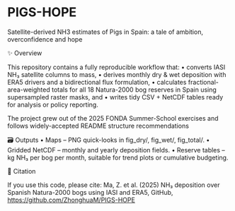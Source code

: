 # PIGS-HOPE
Satellite-derived NH3 estimates of Pigs in Spain: a tale of ambition, overconfidence and hope


✨ Overview

This repository contains a fully reproducible workflow that:
	•	converts IASI NH₃ satellite columns to mass,
	•	derives monthly dry & wet deposition with ERA5 drivers and a bidirectional flux formulation,
	•	calculates fractional-area-weighted totals for all 18 Natura-2000 bog reserves in Spain using supersampled raster masks, and
	•	writes tidy CSV + NetCDF tables ready for analysis or policy reporting.

The project grew out of the 2025 FONDA Summer-School exercises and follows widely-accepted README structure recommendations



🗃️ Outputs
	•	Maps – PNG quick-looks in fig_dry/, fig_wet/, fig_total/.
	•	Gridded NetCDF – monthly and yearly deposition fields.
	•	Reserve tables – kg NH₃ per bog per month, suitable for
trend plots or cumulative budgeting.

📝 Citation

If you use this code, please cite:
Ma, Z. et al. (2025) NH₃ deposition over Spanish Natura-2000 bogs
using IASI and ERA5, GitHub, https://github.com/ZhonghuaM/PIGS-HOPE

